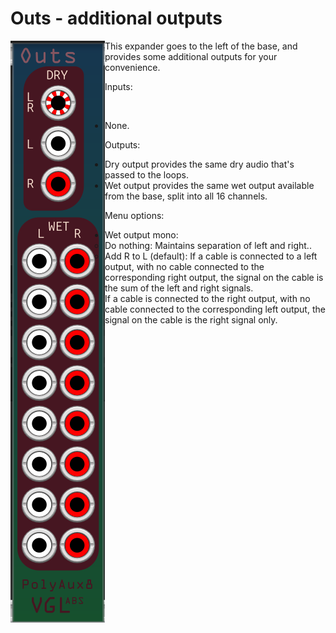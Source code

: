 # Outs - additional outputs

<img src="Outs.png" align="left">

This expander goes to the left of the base, and provides some additional outputs for your convenience.

Inputs:
<dl><dd>&ensp;&ensp;<ul><li>None.</li></ul></dd></dl>


Outputs: 
- Dry output provides the same dry audio that's passed to the loops.
- Wet output provides the same wet output available from the base, split into all 16 channels.  

Menu options:
- Wet output mono:
	- Do nothing: Maintains separation of left and right..
	- Add R to L (default): If a cable is connected to a left output, with no cable connected to the corresponding right output, the signal on the cable is the sum of the left and right signals.  
	  If a cable is connected to the right output, with no cable connected to the corresponding left output, the signal on the cable is the right signal only.

